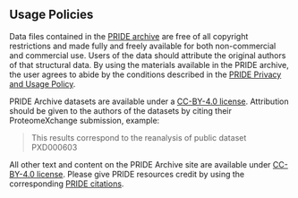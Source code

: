 ## Usage Policies

Data files contained in the [PRIDE archive](ftp://ftp.pride.ebi.ac.uk/pride/data/archive/) are free of all copyright restrictions and made fully and freely available for both non-commercial and commercial use. Users of the data should attribute the original authors of that structural data. By using the materials available in the PRIDE archive, the user agrees to abide by the conditions described in the [PRIDE Privacy and Usage Policy]().

PRIDE Archive datasets are available under a [CC-BY-4.0 license](https://creativecommons.org/licenses/by/4.0/). Attribution should be given to the authors of the datasets by citing their ProteomeXchange submission, example:

> This results correspond to the reanalysis of public dataset PXD000603

All other text and content on the PRIDE Archive site are available under [CC-BY-4.0 license](https://creativecommons.org/licenses/by/4.0/). Please give PRIDE resources credit by using the corresponding [PRIDE citations](./citationpage).

